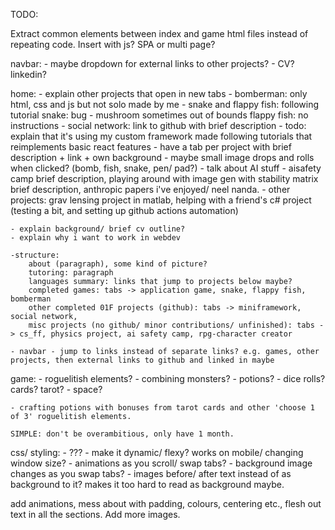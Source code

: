TODO:

Extract common elements between index and game html files instead of repeating code. Insert with js? SPA or multi page?

navbar:
    - maybe dropdown for external links to other projects?
    - CV? linkedin?

home:
    - explain other projects that open in new tabs
        - bomberman: only html, css and js but not solo made by me
        - snake and flappy fish: following tutorial
            snake: bug - mushroom sometimes out of bounds
            flappy fish: no instructions
        - social network: link to github with brief description
        - todo: explain that it's using my custom framework made following tutorials that reimplements basic react features
        - have a tab per project with brief description + link + own background
        - maybe small image drops and rolls when clicked? (bomb, fish, snake, pen/ pad?)
        - talk about AI stuff - aisafety camp brief description, playing around with image gen with stability matrix brief description, anthropic papers i've enjoyed/ neel nanda.
        - other projects: grav lensing project in matlab, helping with a friend's c# project (testing a bit, and setting up github actions automation)

    - explain background/ brief cv outline?
    - explain why i want to work in webdev

    -structure:
        about (paragraph), some kind of picture?
        tutoring: paragraph
        languages summary: links that jump to projects below maybe?
        completed games: tabs -> application game, snake, flappy fish, bomberman
        other completed 01F projects (github): tabs -> miniframework, social network,
        misc projects (no github/ minor contributions/ unfinished): tabs -> cs_ff, physics project, ai safety camp, rpg-character creator

    - navbar - jump to links instead of separate links? e.g. games, other projects, then external links to github and linked in maybe

game:
    - roguelitish elements?
    - combining monsters?
    - potions?
    - dice rolls? cards? tarot?
    - space?

    - crafting potions with bonuses from tarot cards and other 'choose 1 of 3' roguelitish elements.

    SIMPLE: don't be overambitious, only have 1 month.

css/ styling:
    - ???
    - make it dynamic/ flexy? works on mobile/ changing window size?
    - animations as you scroll/ swap tabs?
    - background image changes as you swap tabs?
    - images before/ after text instead of as background to it? makes it too hard to read as background maybe.

add animations, mess about with padding, colours, centering etc., flesh out text in all the sections. Add more images.
